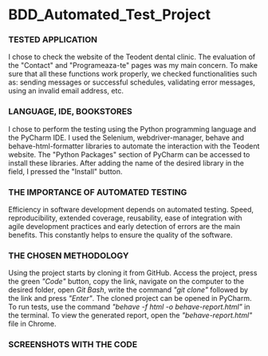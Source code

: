# BDD_Automated_Test_Project

### TESTED APPLICATION
I chose to check the website of the Teodent dental clinic. The evaluation of the "Contact" and "Programeaza-te" pages was my main concern. To make sure that all these functions work properly, we checked functionalities such as: sending messages or successful schedules, validating error messages, using an invalid email address, etc.

### LANGUAGE, IDE, BOOKSTORES
I chose to perform the testing using the Python programming language and the PyCharm IDE. I used the Selenium, webdriver-manager, behave and behave-html-formatter libraries to automate the interaction with the Teodent website. The "Python Packages" section of PyCharm can be accessed to install these libraries. After adding the name of the desired library in the field, I pressed the "Install" button.

### THE IMPORTANCE OF AUTOMATED TESTING
Efficiency in software development depends on automated testing. Speed, reproducibility, extended coverage, reusability, ease of integration with agile development practices and early detection of errors are the main benefits. This constantly helps to ensure the quality of the software.

### THE CHOSEN METHODOLOGY
Using the project starts by cloning it from GitHub. Access the project, press the green *"Code"* button, copy the link, navigate on the computer to the desired folder, open *Git Bash*, write the command *"git clone"* followed by the link and press *"Enter"*. The cloned project can be opened in PyCharm. To run tests, use the command *"behave -f html -o behave-report.html"* in the terminal. To view the generated report, open the *"behave-report.html"* file in Chrome.

### SCREENSHOTS WITH THE CODE
